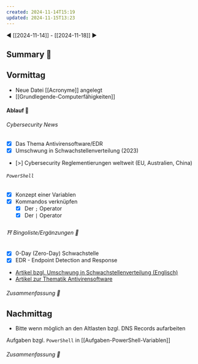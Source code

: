 ```yaml
---
created: 2024-11-14T15:19
updated: 2024-11-15T13:23
---
```

◀ [[2024-11-14]] - [[2024-11-18]] ▶
## Summary 🎃

## Vormittag
* Neue Datei [[Acronyme]] angelegt
* [[Grundlegende-Computerfähigkeiten]]
#### Ablauf 🧭
###### Cybersecurity News
* [x] Das Thema Antivirensoftware/EDR
* [x] Umschwung in Schwachstellenverteilung (2023)
* [>] Cybersecurity Reglementierungen weltweit (EU, Australien, China)
###### `PowerShell`
* [x] Konzept einer Variablen
* [x] Kommandos verknüpfen
	* [x] Der `;` Operator
	* [x] Der `|` Operator
###### ⛩ Bingoliste/Ergänzungen 🐾
* [x] 0-Day (Zero-Day) Schwachstelle
* [x] EDR - Endpoint Detection and Response
* [Artikel bzgl. Umschwung in Schwachstellenverteilung (Englisch)](https://therecord.media/surge-zero-day-exploits-five-eyes-report)
* [Artikel zur Thematik Antivirensoftware](https://www.heise.de/meinung/Analyse-und-Kommentar-Sophos-und-der-gebrochene-Schwur-10010073.html)
###### Zusammenfassung 🎃

## Nachmittag
* Bitte wenn möglich an den Altlasten bzgl. DNS Records aufarbeiten

Aufgaben bzgl. `PowerShell` in [[Aufgaben-PowerShell-Variablen]]
###### Zusammenfassung 🎃
